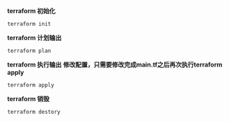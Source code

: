 **terraform 初始化**
```
terraform init
```


**terraform 计划输出**
```
terraform plan
```


**terraform 执行输出**
**修改配置，只需要修改完成main.tf之后再次执行terraform apply**
```
terraform apply
```

**terraform 销毁**
```
terraform destory
```